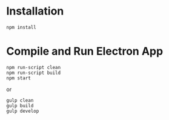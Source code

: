 # Installation
```
npm install 
```
# Compile and Run Electron App
```
npm run-script clean
npm run-script build
npm start
```

or 

```
gulp clean
gulp build
gulp develop
```